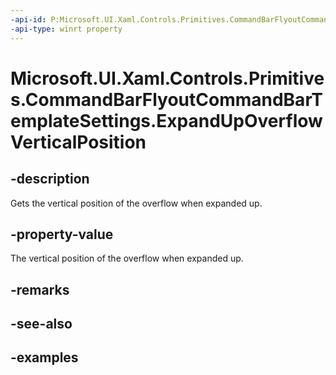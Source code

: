 ```yaml
---
-api-id: P:Microsoft.UI.Xaml.Controls.Primitives.CommandBarFlyoutCommandBarTemplateSettings.ExpandUpOverflowVerticalPosition
-api-type: winrt property
---
```

<!-- Property syntax.
public double ExpandUpOverflowVerticalPosition { get; }
-->

# Microsoft.UI.Xaml.Controls.Primitives.CommandBarFlyoutCommandBarTemplateSettings.ExpandUpOverflowVerticalPosition


## -description

Gets the vertical position of the overflow when expanded up.


## -property-value

The vertical position of the overflow when expanded up.


## -remarks


## -see-also


## -examples


